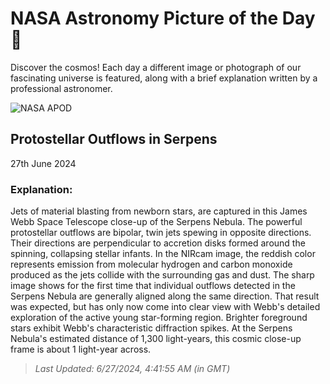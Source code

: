 
  # NASA Astronomy Picture of the Day 🌌

  Discover the cosmos! Each day a different image or photograph of our fascinating universe is featured, along with a brief explanation written by a professional astronomer.

![NASA APOD](https://apod.nasa.gov/apod/image/2406/STScI-SerpNorth.png)

## Protostellar Outflows in Serpens

27th June 2024

### Explanation: 

Jets of material blasting from newborn stars, are captured in this James Webb Space Telescope close-up of the Serpens Nebula. The powerful protostellar outflows are bipolar, twin jets spewing in opposite directions. Their directions are perpendicular to accretion disks formed around the spinning, collapsing stellar infants. In the NIRcam image, the reddish color represents emission from molecular hydrogen and carbon monoxide produced as the jets collide with the surrounding gas and dust. The sharp image shows for the first time that individual outflows detected in the Serpens Nebula are generally aligned along the same direction. That result was expected, but has only now come into clear view with Webb's detailed exploration of the active young star-forming region. Brighter foreground stars exhibit Webb's characteristic diffraction spikes. At the Serpens Nebula's estimated distance of 1,300 light-years, this cosmic close-up frame is about 1 light-year across.

> _Last Updated: 6/27/2024, 4:41:55 AM (in GMT)_
